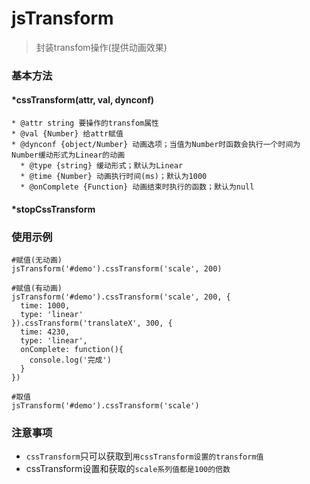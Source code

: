 # jsTransform
> 封装transfom操作(提供动画效果)


### 基本方法
#### *cssTransform(attr, val, dynconf)
    * @attr string 要操作的transfom属性 
    * @val {Number} 给attr赋值
    * @dynconf {object/Number} 动画选项；当值为Number时函数会执行一个时间为Number缓动形式为Linear的动画
      * @type {string} 缓动形式；默认为Linear 
      * @time {Number} 动画执行时间(ms)；默认为1000
      * @onComplete {Function} 动画结束时执行的函数；默认为null 
 
 
#### *stopCssTransform

 
### 使用示例
```
#赋值(无动画)
jsTransform('#demo').cssTransform('scale', 200)

#赋值(有动画)
jsTransform('#demo').cssTransform('scale', 200, {
  time: 1000,
  type: 'linear'
}).cssTransform('translateX', 300, {
  time: 4230,
  type: 'linear',
  onComplete: function(){
    console.log('完成')
  }
})

#取值
jsTransform('#demo').cssTransform('scale')
```

### 注意事项
* ``cssTransform``只可以获取到``用cssTransform设置的transform值``
* cssTransform设置和获取的``scale系列值都是100的倍数``
